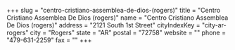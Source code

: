 +++
slug = "centro-cristiano-assemblea-de-dios-(rogers)"
title = "Centro Cristiano Assemblea De Dios (rogers)"
name = "Centro Cristiano Assemblea De Dios (rogers)"
address = "2121 South 1st Street"
cityIndexKey = "city-ar-rogers"
city = "Rogers"
state = "AR"
postal = "72758"
website = ""
phone = "479-631-2259"
fax = ""
+++
